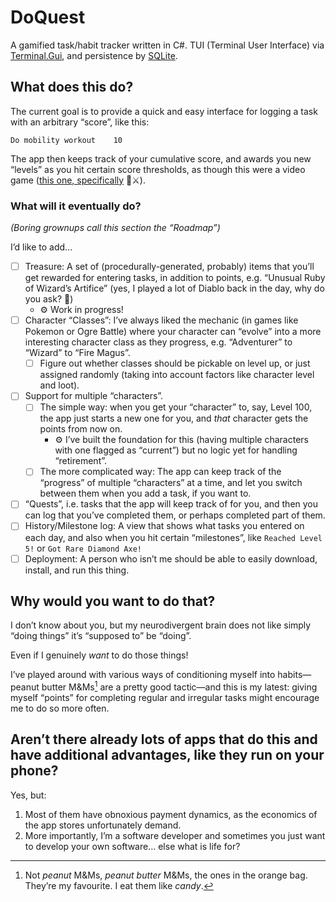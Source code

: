 # DoQuest

A gamified task/habit tracker written in C#. TUI (Terminal User Interface) via [Terminal.Gui][1], and persistence by [SQLite][2].

## What does this do?

The current goal is to provide a quick and easy interface for logging a task with an arbitrary “score”, like this:

`Do mobility workout    10`

The app then keeps track of your cumulative score, and awards you new “levels” as you hit certain score thresholds, as though this were a video game ([this one, specifically][3] 🐉⚔️).

### What will it eventually do?

*(Boring grownups call this section the “Roadmap”)*

I’d like to add...

- [ ] Treasure: A set of (procedurally-generated, probably) items that you’ll get rewarded for entering tasks, in addition to points, e.g. “Unusual Ruby of Wizard’s Artifice” (yes, I played a lot of Diablo back in the day, why do you ask? 👹)
  - ⚙️ Work in progress!
- [ ] Character “Classes”: I’ve always liked the mechanic (in games like Pokemon or Ogre Battle) where your character can “evolve” into a more interesting character class as they progress, e.g. “Adventurer” to “Wizard” to “Fire Magus”.
  - [ ] Figure out whether classes should be pickable on level up, or just assigned randomly (taking into account factors like character level and loot).
- [ ] Support for multiple “characters”.
  - [ ] The simple way: when you get your “character” to, say, Level 100, the app just starts a new one for you, and *that* character gets the points from now on.
      - ⚙️ I’ve built the foundation for this (having multiple characters with one flagged as “current”) but no logic yet for handling “retirement”.
  - [ ] The more complicated way: The app can keep track of the “progress” of multiple “characters” at a time, and let you switch between them when you add a task, if you want to.
- [ ] “Quests”, i.e. tasks that the app will keep track of for you, and then you can log that you’ve completed them, or perhaps completed part of them.
- [ ] History/Milestone log: A view that shows what tasks you entered on each day, and also when you hit certain “milestones”, like `Reached Level 5!` or `Got Rare Diamond Axe!`
- [ ] Deployment: A person who isn’t me should be able to easily download, install, and run this thing.

## Why would you want to do that?

I don’t know about you, but my neurodivergent brain does not like simply “doing things” it’s “supposed to” be “doing”. 

Even if I genuinely *want* to do those things!

I’ve played around with various ways of conditioning myself into habits—peanut butter M&Ms[^1] are a pretty good tactic—and this is my latest: giving myself “points” for completing regular and irregular tasks might encourage me to do so more often.

## Aren’t there already lots of apps that do this and have additional advantages, like they run on your phone?

Yes, but: 

1. Most of them have obnoxious payment dynamics, as the economics of the app stores unfortunately demand.
2. More importantly, I’m a software developer and sometimes you just want to develop your own software... else what is life for?

[1]: https://github.com/gui-cs/Terminal.Gui
[2]: https://sqlite.org
[3]: http://shrines.rpgclassics.com/nes/dw1/

[^1]: Not *peanut* M&Ms, *peanut butter* M&Ms, the ones in the orange bag. They’re my favourite. I eat them like *candy*.